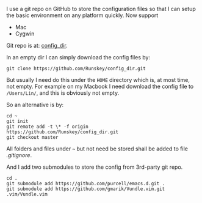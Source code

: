 I use a git repo on GitHub to store the configuration files so that I can setup the basic environment on any platform quickly. Now support
 - Mac
 - Cygwin

Git repo is at: [config_dir](https://github.com/Runskey/config_dir.git).

In an empty dir I can simply download the config files by:

    git clone https://github.com/Runskey/config_dir.git

But usually I need do this under the `HOME` directory which is, at most time, not empty. For example on my Macbook I need download the config file to `/Users/Lin/`, and this is obviously not empty.

So an alternative is by:

    cd ~    
    git init
    git remote add -t \* -f origin https://github.com/Runskey/config_dir.git
    git checkout master

All folders and files under `~` but not need be stored shall be added to file *.gitignore*.

And I add two submodules to store the config from 3rd-party git repo.

    cd .
    git submodule add https://github.com/purcell/emacs.d.git .
    git submodule add https://github.com/gmarik/Vundle.vim.git .vim/Vundle.vim




